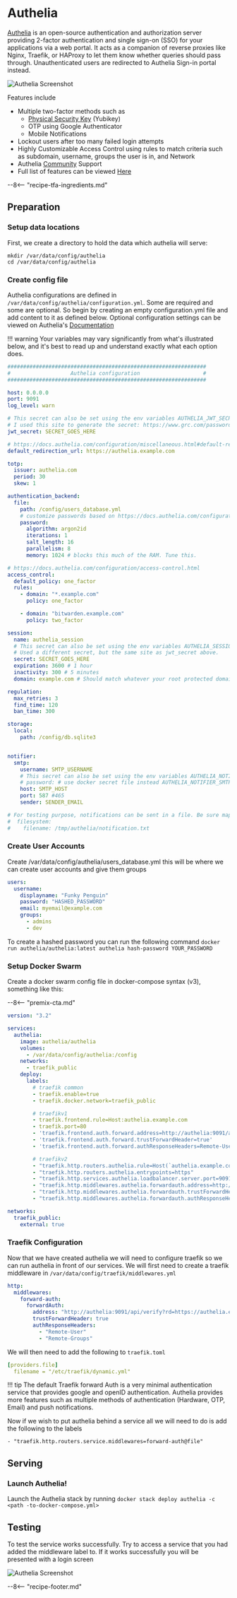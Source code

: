 # Authelia

[Authelia](https://github.com/authelia/authelia) is an open-source authentication and authorization server providing 2-factor authentication and single sign-on (SSO) for your applications via a web portal. It acts as a companion of reverse proxies like Nginx, Traefik, or HAProxy to let them know whether queries should pass through. Unauthenticated users are redirected to Authelia Sign-in portal instead.

![Authelia Screenshot](../images/authelia.png)

Features include

* Multiple two-factor methods such as 
    * [Physical Security Key](https://www.authelia.com/docs/features/2fa/security-key) (Yubikey)
    * OTP using Google Authenticator
    * Mobile Notifications
* Lockout users after too many failed login attempts
* Highly Customizable Access Control using rules to match criteria such as subdomain, username, groups the user is in, and Network
* Authelia [Community](https://discord.authelia.com/) Support
* Full list of features can be viewed [Here](https://www.authelia.com/docs/features/)



--8<-- "recipe-tfa-ingredients.md"



## Preparation

### Setup data locations

First, we create a directory to hold the data which authelia will serve:

```
mkdir /var/data/config/authelia
cd /var/data/config/authelia
```

### Create config file

Authelia configurations are defined in `/var/data/config/authelia/configuration.yml`. Some are required and some are optional. So begin by creating an empty configuration.yml file and add content to it as defined below. Optional configuration settings can be viewed on Authelia's [Documentation](https://www.authelia.com/docs/configuration/) 


!!! warning
    Your variables may vary significantly from what's illustrated below, and it's best to read up and understand exactly what each option does.
    
```yml
###############################################################
#                   Authelia configuration                    #
###############################################################

host: 0.0.0.0
port: 9091
log_level: warn

# This secret can also be set using the env variables AUTHELIA_JWT_SECRET_FILE
# I used this site to generate the secret: https://www.grc.com/passwords.htm
jwt_secret: SECRET_GOES_HERE

# https://docs.authelia.com/configuration/miscellaneous.html#default-redirection-url
default_redirection_url: https://authelia.example.com

totp:
  issuer: authelia.com
  period: 30
  skew: 1

authentication_backend:
  file:
    path: /config/users_database.yml
    # customize passwords based on https://docs.authelia.com/configuration/authentication/file.html
    password:
      algorithm: argon2id
      iterations: 1
      salt_length: 16
      parallelism: 8
      memory: 1024 # blocks this much of the RAM. Tune this.

# https://docs.authelia.com/configuration/access-control.html
access_control:
  default_policy: one_factor
  rules:
    - domain: "*.example.com"
      policy: one_factor

    - domain: "bitwarden.example.com"
      policy: two_factor

session:
  name: authelia_session
  # This secret can also be set using the env variables AUTHELIA_SESSION_SECRET_FILE
  # Used a different secret, but the same site as jwt_secret above.
  secret: SECRET_GOES_HERE
  expiration: 3600 # 1 hour
  inactivity: 300 # 5 minutes
  domain: example.com # Should match whatever your root protected domain is

regulation:
  max_retries: 3
  find_time: 120
  ban_time: 300

storage:
  local:
    path: /config/db.sqlite3


notifier:
  smtp:
    username: SMTP_USERNAME
    # This secret can also be set using the env variables AUTHELIA_NOTIFIER_SMTP_PASSWORD_FILE
    # password: # use docker secret file instead AUTHELIA_NOTIFIER_SMTP_PASSWORD_FILE
    host: SMTP_HOST
    port: 587 #465
    sender: SENDER_EMAIL

# For testing purpose, notifications can be sent in a file. Be sure map the volume in docker-compose.
#  filesystem:
#    filename: /tmp/authelia/notification.txt

```


### Create User Accounts
Create /var/data/config/authelia/users_database.yml this will be where we can create user accounts and give them groups

```yaml
users:
  username:
    displayname: "Funky Penguin"
    password: "HASHED_PASSWORD"
    email: myemail@example.com
    groups:
      - admins
      - dev
```

To create a hashed password you can run the following command
`docker run authelia/authelia:latest authelia hash-password YOUR_PASSWORD`



### Setup Docker Swarm

Create a docker swarm config file in docker-compose syntax (v3), something like this:

--8<-- "premix-cta.md"


```yaml
version: "3.2"

services:
  authelia:
    image: authelia/authelia
    volumes:
      - /var/data/config/authelia:/config
    networks:
      - traefik_public
    deploy:
      labels:
        # traefik common
        - traefik.enable=true
        - traefik.docker.network=traefik_public

        # traefikv1
        - traefik.frontend.rule=Host:authelia.example.com
        - traefik.port=80
        - 'traefik.frontend.auth.forward.address=http://authelia:9091/api/verify?rd=https://authelia.example.com/'
        - 'traefik.frontend.auth.forward.trustForwardHeader=true'
        - 'traefik.frontend.auth.forward.authResponseHeaders=Remote-User,Remote-Groups,Remote-Name,Remote-Email'

        # traefikv2
        - "traefik.http.routers.authelia.rule=Host(`authelia.example.com`)"
        - "traefik.http.routers.authelia.entrypoints=https"
        - "traefik.http.services.authelia.loadbalancer.server.port=9091"
        - "traefik.http.middlewares.authelia.forwardauth.address=http://authelia:9091/api/verify?rd=https://authelia.example.com"
        - "traefik.http.middlewares.authelia.forwardauth.trustForwardHeader=true"
        - "traefik.http.middlewares.authelia.forwardauth.authResponseHeaders=Remote-User, Remote-Groups"

networks:
  traefik_public:
    external: true
```


### Traefik Configuration

Now that we have created authelia we will need to configure traefik so we can run authelia in front of our services. We will first need to create a traefik middleware in `/var/data/config/traefik/middlewares.yml`


```yaml
http:
  middlewares:
    forward-auth:
      forwardAuth:
        address: "http://authelia:9091/api/verify?rd=https://authelia.example.com"
        trustForwardHeader: true
        authResponseHeaders:
          - "Remote-User"
          - "Remote-Groups"
```

We will then need to add the following to `traefik.toml`

```yaml
[providers.file]
  filename = "/etc/traefik/dynamic.yml"
```

!!! tip
    The default Traefik forward Auth is a very minimal authentication service that provides google and openID authentication. Authelia provides more features such as multiple methods of authentication (Hardware, OTP, Email) and push notifications.


Now if we wish to put authelia behind a service all we will need to do is add the following to the labels

`- "traefik.http.routers.service.middlewares=forward-auth@file"`




## Serving

### Launch Authelia!

Launch the Authelia stack by running ```docker stack deploy authelia -c <path -to-docker-compose.yml>```


## Testing

To test the service works successfully. Try to access a service that you had added the middleware label to. If it works successfully you will be presented with a login screen

![Authelia Screenshot](../images/authelia_login.png)


[^1]: The inclusion of Authelia was due to the efforts of @bencey in Discord (Thanks Ben!)

--8<-- "recipe-footer.md"
